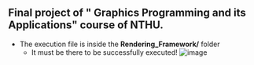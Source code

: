 ## Final project of " Graphics Programming and its Applications" course of NTHU.
- The execution file is inside the **Rendering_Framework/** folder
  - It must be there to be successfully executed!
![image](https://github.com/boringmorning/GPA_final_outdoor/assets/38586012/7efcb246-af80-4061-a5e6-06b9e114e4a2)

